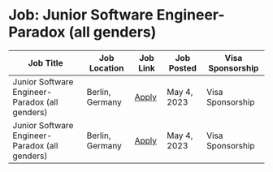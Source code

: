 # Job: Junior Software Engineer- Paradox (all genders)

| Job Title | Job Location | Job Link | Job Posted | Visa Sponsorship |
| --- | --- | --- | --- | --- |
| Junior Software Engineer- Paradox (all genders) | Berlin, Germany | [Apply](https://jobs.zalando.com/en/jobs/4977539) | May 4, 2023 | Visa Sponsorship |
| Junior Software Engineer- Paradox (all genders) | Berlin, Germany | [Apply](https://jobs.zalando.com/en/jobs/4977539) | May 4, 2023 | Visa Sponsorship |
